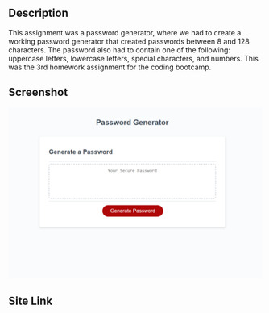 ## Description
This assignment was a password generator, where we had to create a working password generator that created passwords between 8 and 128 characters. The password also had to contain one of the following: uppercase letters, lowercase letters, special characters, and numbers. This was the 3rd homework assignment for the coding bootcamp.




## Screenshot
![alt text](./assets/images/image.png "Password Generator Website Screenshot")

## Site Link

